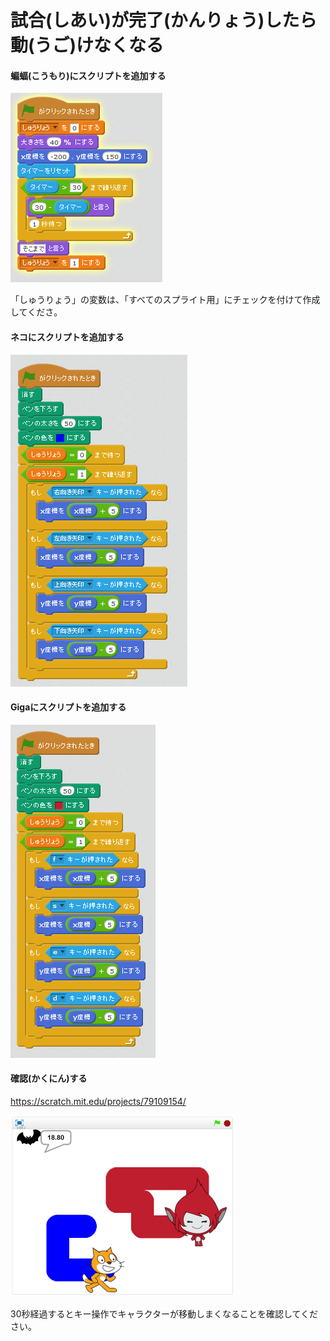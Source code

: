 # 試合(しあい)が完了(かんりょう)したら動(うご)けなくなる

#### 蝙蝠(こうもり)にスクリプトを追加する
![](c_001a.png)

「しゅうりょう」の変数は、「すべてのスプライト用」にチェックを付けて作成してくださ。



#### ネコにスクリプトを追加する
![](c_002a.png)


#### Gigaにスクリプトを追加する 
![](c_003a.png)



#### 確認(かくにん)する

https://scratch.mit.edu/projects/79109154/

![](b_005a.png)

30秒経過するとキー操作でキャラクターが移動しまくなることを確認してください。

